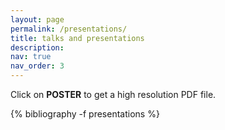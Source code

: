 ```yaml
---
layout: page
permalink: /presentations/
title: talks and presentations
description: 
nav: true
nav_order: 3
---
```

Click on **POSTER** to get a high resolution PDF file. 

<!-- _pages/presentations.md -->
<div class="publications">

{% bibliography -f presentations %}

</div>

